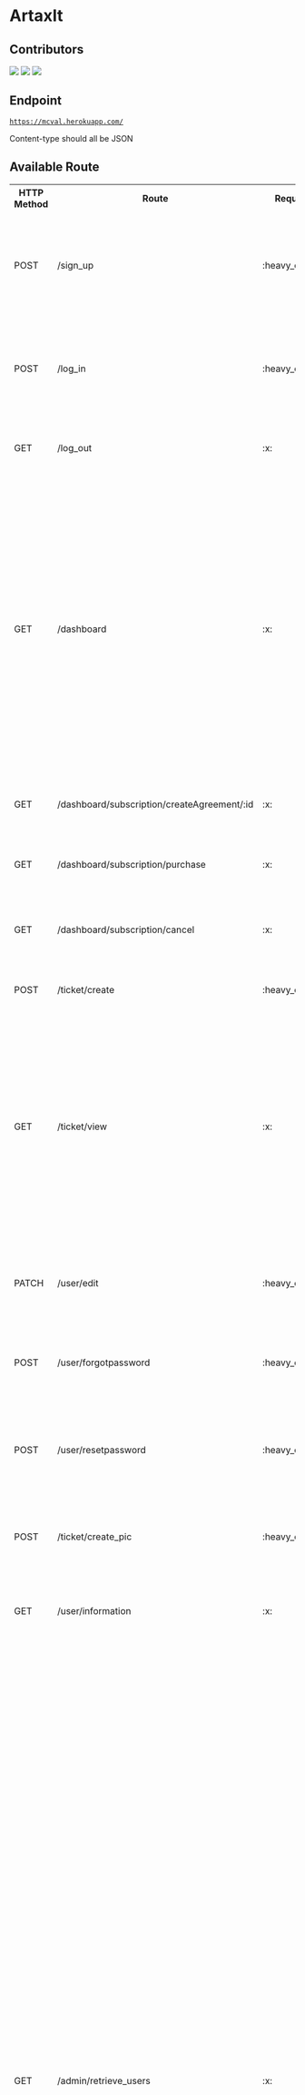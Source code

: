 <h1>ArtaxIt</h1>

## Contributors

[![](https://avatars1.githubusercontent.com/u/35185555?s=50)](https://github.com/Duahau1)
[![](https://avatars.githubusercontent.com/u/68358647?s=50)](https://github.com/aliabediweb)
[![](https://avatars.githubusercontent.com/u/77358045?s=50)](https://github.com/juanluisja1)

## Endpoint

<code>https://mcval.herokuapp.com/</code>

Content-type should all be JSON

## Available Route 

<table>

<tr>
<th>
HTTP Method
</th>
 <th>
Route
</th>
 <th>
Request Body
</th>
<th>
Request Param
</th>
<th>
Example
</th>
 <th>
Response
</th>
</tr>

<tr>
<td>POST</td>
<td>/sign_up</td>
<td>:heavy_check_mark:</td>
<td>:x:</td>
<td>

```json
{
    "first_name":"test5",
    "last_name":"test5",
    "phone_number":2087418523,
    "company_name":"myCompany",
    "username":"test8",
    "password":"secured",
    "email":"myemail@gmail.com"
}
```
</td>
<td>
 
 ```json
 {
   "status": "good",
   "message": "User is created"
}
 ```
 </td>
 
</tr>
<tr>
<td>POST</td>
<td>/log_in</td>
<td>:heavy_check_mark:</td>
<td>:x:</td>
<td>
 
```json
{
   "username":"test8",
   "password":"secured"
}
```
</td>
<td>
 
 ```json
 {
    "status": "good",
    "username": "test8",
    "token":     "eyJhbGciOiJIUzI1NiIsInR5cCI6IkpXVCJ9.eyJ1c2VyX2lkIjoxNCwidXNlcm5hbWUiOiJ0ZXN0OCIsImNvbXBhbnlfbmFtZSI6Im15Q29tcGFueSIsImlhdCI6MTYxMjM5NzM3MywiZXhwIjoxNjEyNDgzNzczfQ.C0CRR1vQC_v-CY53GllZioRHMo05TC9gh_j4N2FJvZc",
    "user_role":"client"/"admin",
    "company_name": "myCompany",
    "message": "Logged in"
}
```
</td>
</tr>
<tr>
<td>GET</td>
<td>/log_out</td>
<td>:x:</td>
<td>:x:</td>
<td>

null

</td>
<td>

```json
{
    "status": "good",
    "message": "Logged out"
}
```
 </td>
</tr>

<tr>
<td>GET</td>
<td>/dashboard</td>
<td>:x:</td>
<td>:x:</td>
<td>

null

</td>
<td>

```json
{
    "subscription": {
        "status": "good",
        "plan_status": "Active",
        "userID": 14,
        "planName": "careBasic",
        "next_billing_day": "2021-01-31T07:00:00.000Z"
    },
    "trouble_ticket": {
        "status": "good",
        "ticket": [
            {
                "id": 1,
                "issue": "test1",
                "description": "test wrong",
                "datetime": "2021-02-01T08:46:52.000Z",
                "priority": 0,
                "status": 0,
                "customer": 14,
                "published_at": null,
                "created_by": null,
                "updated_by": null,
                "created_at": "2021-02-01T08:46:52.000Z",
                "updated_at": "2021-02-01T08:46:52.000Z",
                "image_link": null
            }
        ]
    }
}
```
 </td>
</tr>
<tr>
<td>GET</td>
<td>/dashboard/subscription/createAgreement/:id</td>
<td>:x:</td>
<td>:x:</td>
<td>

null

</td>
<td>

```json
{
    "url": "https://www.sandbox.paypal.com/cgi-bin/webscr?cmd=_express-checkout&token=EC-4073148070L"
}
```
 </td>
</tr>
 </td>
</tr>

<tr>
<td>GET</td>
<td>/dashboard/subscription/purchase</td>
<td>:x:</td>
<td>:x:</td>
<td>

null

</td>
<td>

```json
{
    "status": "good",
    "plan": "careBasic",
    "next_billing_day": "2021-01-31"
}
```
 </td>
</tr>

<tr>
<td>GET</td>
<td>/dashboard/subscription/cancel</td>
<td>:x:</td>
<td>:x:</td>
<td>

null

</td>
<td>

```json
{
    "status": "good",
    "message": "successfully delete your subscription"
}
```
 </td>
</tr>
<tr>

<td>POST</td>
<td>/ticket/create</td>
<td>:heavy_check_mark:</td>
<td>:x:</td>
<td>


```json
{
    "issue":"error in test5",
    "description":"something is wrong with the index file"
}
```

</td>
<td>

```json
{
     "status": "good",
     "message": "Ticket create successfully"
}
```
 </td>
</tr>
<tr>
<td>GET</td>
<td>/ticket/view</td>
<td>:x:</td>
<td>:x:</td>
<td>

null

</td>
<td>

```json
{
    "status": "good",
        "ticket": [
            {
                "id": 1,
                "issue": "test1",
                "description": "test wrong",
                "datetime": "2021-02-01T08:46:52.000Z",
                "priority": 0,
                "status": 0,
                "customer": 14,
                "published_at": null,
                "created_by": null,
                "updated_by": null,
                "created_at": "2021-02-01T08:46:52.000Z",
                "updated_at": "2021-02-01T08:46:52.000Z",
                "image_link": null
            }
        ]
}
```
 </td>
</tr>
<tr>
<td>PATCH</td>
<td>/user/edit</td>
<td>:heavy_check_mark:</td>
<td>:x:</td>
<td>


```json
{
 "first_name": "first",
 "last_name": "last",
 "phone_number": 22222,
 "company_name": "artaxIt"
}
```

</td>
<td>

```json
{
    "status": "good",
    "first_name": "first",
    "last_name": "last",
    "phone_number": 22222,
    "company_name": "artaxIt",
    "message": "Successfully update user info"
}
```
 </td>
</tr> 
<tr>
<td>POST</td>
<td>/user/forgotpassword</td>
<td>:heavy_check_mark:</td>
<td>:x:</td>
<td>


```json
{
 "email": "myemail@gmail.com",
 "username": "secured"
}
```

</td>
<td>

```json
{
     "status":"good",
     "message":"Check your email"
}
```
 </td>
</tr> 
<tr>
<td>POST</td>
<td>/user/resetpassword</td>
<td>:heavy_check_mark:</td>
<td>:heavy_check_mark:</td>
<td>

Body:

```json
{
 "password": "fgfggdgdfgdgdg"
}
```
Query:
?au=dsdsfsdfsdjhfskadjfhsdkfhsdfhsdfhksdfhsdlfsdfjkdshfsdhfsk
(append this after the request url)

</td>
<td>

```json
{
    "status": "good",
    "message": "Successfully update your password"
}
```
 </td>
</tr> 
<tr>

<td>POST</td>
<td>/ticket/create_pic</td>
<td>:heavy_check_mark:</td>
<td>:x:</td>
<td>

Form data
{
    "issue":"error in test5",
    "description":"something is wrong with the index file",
    "Image":file that user attaches
}


</td>
<td>

```json
{
     "status": "good",
     "message": "Ticket create successfully"
}
```
 </td>
</tr>

<tr>
<td>GET</td>
<td>/user/information</td>
<td>:x:</td>
<td>:x:</td>
<td>

null

</td>
<td>
 
```json
{
    "status": "good",
    "first_name": "test5",
    "last_name": "test5",
    "phone_number": "2087418523",
    "company_name": "myCompany"
}
```
 </td>
</tr>
<tr>
<td>GET</td>
<td>/admin/retrieve_users</td>
<td>:x:</td>
<td>:heavy_check_mark:</td>
<td>

?reload=1 if you want to refresh to get latest data,if you don't want to refresh, don't add it to the request url
?page=#pagenumber if you want to get a specific page, if not don't add it to the request url, just follow the url given in next and prev attribute

</td>
<td>
 
```json

    {
    "status": "good",
    "next": "http://localhost:3000/admin/retrieve_users?page=2",
    "prev": null,
    "totalPage": 2,
    "currentPage": 1,
    "users": [
        {
        "user_id": 50,
        "info": {
            "first_name": "A",
            "last_name": "L",
            "email": "ali@mcval.net",
            "company_name": "Artaxit",
            "phone_number": "a",
            "plan_id": "1",
            "next_billing_day": "2021-03-05T07:00:00.000Z",
            "tickets": [
                {
                    "ticket_id": 37,
                    "description": null,
                    "priority": 0,
                    "status": "open"
                },
                {
                    "ticket_id": 42,
                    "description": null,
                    "priority": 0,
                    "status": "open"
                },
                {
                    "ticket_id": 46,
                    "description": null,
                    "priority": 0,
                    "status": "open"
                },
                {
                    "ticket_id": 60,
                    "description": null,
                    "priority": 0,
                    "status": "open"
                }
            ]
        }
    },
       {
        "user_id": 50,
        "info": {
            "first_name": "A",
            "last_name": "L",
            "email": "ali@mcval.net",
            "company_name": "Artaxit",
            "phone_number": "a",
            "plan_id": "1",
            "next_billing_day": "2021-03-05T07:00:00.000Z",
            "tickets": [
                {
                    "ticket_id": 37,
                    "description": null,
                    "priority": 0,
                    "status": "open"
                },
                {
                    "ticket_id": 42,
                    "description": null,
                    "priority": 0,
                    "status": "open"
                },
                {
                    "ticket_id": 46,
                    "description": null,
                    "priority": 0,
                    "status": "open"
                },
                {
                    "ticket_id": 60,
                    "description": null,
                    "priority": 0,
                    "status": "open"
                }
            ]
        }
    }
    ]
}

```
 </td>
</tr>
<tr>
<td>POST</td>
<td>/admin/close_ticket</td>
<td>:heavy_check_mark:</td>
<td>:x:</td>
<td>

```json
{
   "ticket_id":1
}
```
</td>
<td>
 
```json
{
    "status": "good",
    "message": "The ticket is closed"
}
```
 </td>
</tr>
<tr>
<td>POST</td>
<td>/admin/remove_ticket</td>
<td>:heavy_check_mark:</td>
<td>:x:</td>
<td>

```json
{
   "ticket_id":1
}
```
</td>
<td>
 
```json
{
    "status": "good",
    "message": "The ticket is removed"
}
```
 </td>
</tr>
<tr>
<td>GET</td>
<td>/admin/get_tickets</td>
<td>:x:</td>
<td>:heavy_check_mark:</td>
<td>
?status=close or ?status=open, if you want to retrieve both open and closed tickets, you don't need to use this query string
</td>
<td>
 
```json
{
  
    "status": "good",
    "tickets": [
        {
            "ticket_id": 1,
            "customer": 14,
            "issue": "test1",
            "status": "close"
        },
        {
            "ticket_id": 2,
            "customer": 14,
            "issue": "test1",
            "status": "open"
        },
        {
            "ticket_id": 3,
            "customer": 14,
            "issue": "test1",
            "status": "open"
        }
              ]     
}
```
 </td>
</tr>
<td>GET</td>
<td>/admin/getselectedTickets/:ticket_id</td>
<td>:x:</td>
<td>:heavy_check_mark:</td>
<td>
For example: https://mcval.herokuapp.com/admin/getselectedTickets/25
</td>
<td>
 
```json
{
    "status": "good",
    "tickets": {
        "user_id": 14,
        "plan_id": "1",
        "next_billing_date": "2021-03-05T07:00:00.000Z",
        "first_name": "Ali",
        "last_name": "Next Client ",
        "phone_number": "123",
        "company_name": "Food served",
        "email": "myemail@gmail.com",
        "ticket_id": 1,
        "issue": "test1",
        "description": "test wrong",
        "priority": 0,
        "image_link": null,
        "status": "close"
    }
}

```
 </td>
</tr>
<tr>
<td>GET</td>
<td>/admin/getuser_info/:user_id</td>
<td>:x:</td>
<td>:heavy_check_mark:</td>
<td>
For example: https://mcval.herokuapp.com/admin/getuser_info/14
</td>
<td>
 
```json
{
        "user_id": 50,
        "info": {
            "first_name": "A",
            "last_name": "L",
            "email": "ali@mcval.net",
            "company_name": "Artaxit",
            "phone_number": "a",
            "plan_id": "1",
            "next_billing_day": "2021-03-05T07:00:00.000Z",
            "tickets": [
                {
                    "ticket_id": 37,
                    "description": null,
                    "priority": 0,
                    "status": "open"
                },
                {
                    "ticket_id": 42,
                    "description": null,
                    "priority": 0,
                    "status": "open"
                },
                {
                    "ticket_id": 46,
                    "description": null,
                    "priority": 0,
                    "status": "open"
                },
                {
                    "ticket_id": 60,
                    "description": null,
                    "priority": 0,
                    "status": "open"
                }
            ]
        }
    }

```
 </td>
</tr>
<tr>
<td>GET</td>
<td>/admin/getAll_Users</td>
<td>:x:</td>
<td>:heavy_check_mark:</td>
<td>
?status=open or status=close
</td>
<td>
 
```json
 {
    "status": "good",
    "user": [
        {
            "id": 2,
            "email": "test@test.com",
            "first_name": "test_customer",
            "company_name": "test"
        },
        {
            "id": 3,
            "email": "test@admin.com",
            "first_name": "test_admin",
            "company_name": "ArtaxIT"
        }, 
    ]
}
    

```
 </td>
</tr>
<tr>
<td>POST</td>
<td>/admin/reopen_ticket</td>
<td>:heavy_check_mark:</td>
<td>:x:</td>
<td>

```json
{
   "ticket_id":1
}
```
</td>
<td>
 
```json
{
    "status": "good",
    "message": "The ticket is reopened"
}
```
 </td>
</tr>
</table>
